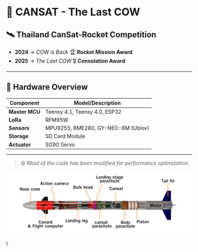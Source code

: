 # 🚀 CANSAT - The Last COW

## 🛰️ Thailand CanSat-Rocket Competition

- **2024** → _COW is Back_ 🏆 **Rocket Mission Award**  
- **2025** → _The Last COW_ 🎖️ **Consolation Award**

---

## 🔧 Hardware Overview

| Component      | Model/Description                      |
|----------------|----------------------------------------|
| **Master MCU** | Teensy 4.1, Teensy 4.0, ESP32          |
| **LoRa**       | RFM95W                                 |
| **Sensors**    | MPU9255, BME280, GY-NEO-8M (Ublox)     |
| **Storage**    | SD Card Module                         |
| **Actuator**   | SG90 Servo                             |

---

> ⚙️ _Most of the code has been modified for performance optimization._

<p align="center">
  <img src="https://github.com/noppakorn001/CANSAT-The-last-COW/blob/main/image/overview.png?raw=true" alt="Project Overview" width="1000"/>
</p>
\

